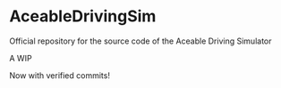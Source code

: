 # AceableDrivingSim
Official repository for the source code of the Aceable Driving Simulator

A WIP

Now with verified commits!
